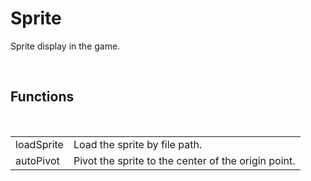 <div id="content-header">
  <h1>Sprite</h1>
</div>

<p>
  Sprite display in the game.
</p>


<br/>
<h2>Functions</h2>
<br/>

<table>
  <tr>
    <td>loadSprite</td>
    <td>Load the sprite by file path.</td>
  </tr>
  <tr>
    <td>autoPivot</td>
    <td>Pivot the sprite to the center of the origin point.</td>
  </tr>
</table>
